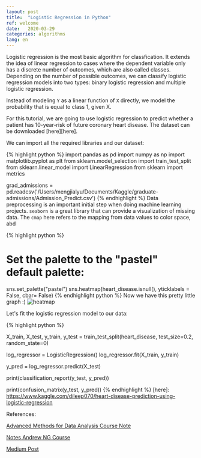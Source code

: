 ```yaml
---
layout: post
title:  "Logistic Regression in Python"
ref: welcome
date:   2020-03-29 
categories: algorithms
lang: en
---
```


Logistic regression is the most basic algorithm for classfication. It extends the idea of linear regression to cases where the dependent variable only has a discrete number of outcomes, which are also called classes. Depending on the number of possible outcomes, we can classify logistic regression models into two types: binary logistic regression and multiple logistic regression. 


Instead of modeling `Y` as a linear function of `X` directly, we model the probability that is equal to class 1, given X. 

For this tutorial, we are going to use logistic regression to predict whether a patient has 10-year-risk of future coronary heart disease. The dataset can be downloaded [here][here].

We can import all the required libraries and our dataset:

{% highlight python %}
import pandas as pd
import numpy as np
import matplotlib.pyplot as plt
from sklearn.model_selection import train_test_split
from sklearn.linear_model import LinearRegression
from sklearn import metrics

grad_admissions = pd.readcsv('/Users/mengjialyu/Documents/Kaggle/graduate-admissions/Admission_Predict.csv')
{% endhighlight %}
Data preprocessing is an important initial step when doing machine learning projects. `seaborn` is a great library that can provide  a visualization of missing data. The `cmap` here refers to the mapping from data values to color space, abd 

{% highlight python %}
# Set the palette to the "pastel" default palette:
sns.set_palette("pastel")
sns.heatmap(heart_disease.isnull(), yticklabels = False, cbar= False)
{% endhighlight python %}
Now we have this pretty little graph :)
![heatmap](/assets/heatmap.png)

Let's fit the logistic regression model to our data:

{% highlight python %}

X_train, X_test, y_train, y_test = train_test_split(heart_disease, test_size=0.2, random_state=0)

log_regressor = LogisticRegression()
log_regressor.fit(X_train, y_train)

y_pred = log_regressor.predict(X_test)

print(classification_report(y_test, y_pred))

print(confusion_matrix(y_test, y_pred))
{% endhighlight %}
[here]: https://www.kaggle.com/dileep070/heart-disease-prediction-using-logistic-regression

References:

[Advanced Methods for Data Analysis Course Note][ref-1]

[Notes Andrew NG Course][ref-2]

[Medium Post][ref-3]

[ref-1]: https://www.stat.cmu.edu/~ryantibs/advmethods/notes/logreg.pdf
[ref-2]: https://joparga3.github.io/standford_logistic_regression/index.html#what-is-logistic-regression
[ref-3]: https://medium.com/@anishsingh20/logistic-regression-in-python-423c8d32838b
